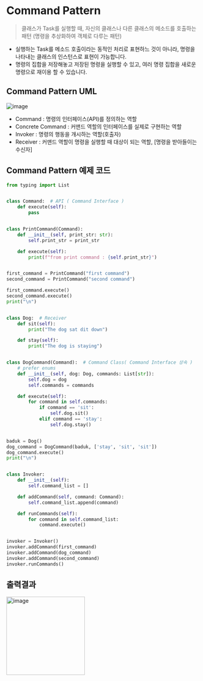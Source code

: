 # Command Pattern
> 클래스가 Task를 실행할 때, 자신의 클래스나 다른 클래스의 메소드를 호출하는 패턴 (명령을 추상화하여 객체로 다루는 패턴)
* 실행하는 Task를 메소드 호출이라는 동적인 처리로 표현하느 것이 아니라, 명령을 나타내는 클래스의 인스턴스로 표현이 가능합니다.   
* 명령의 집합을 저장해놓고 저장된 명령을 실행할 수 있고, 여러 명령 집합을 새로운 명령으로 재이용 할 수 있습니다.  

## Command Pattern UML
![image](https://user-images.githubusercontent.com/96826443/168035392-f9ded28e-fecf-49de-9d38-e6b8ae87a843.png)
* Command : 명령의 인터페이스(API)를 정의하는 역할 
* Concrete Command : 커맨드 역할의 인터페이스를 실제로 구현하는 역할
* Invoker : 명령의 행동을 개시하는 역할(호출자)
* Receiver : 커맨드 역할이 명령을 실행할 때 대상이 되는 역할, [명령을 받아들이는 수신자]

## Command Pattern 예제 코드
```python
from typing import List


class Command:  # API ( Command Interface )
    def execute(self):
        pass


class PrintCommand(Command):
    def __init__(self, print_str: str):
        self.print_str = print_str

    def execute(self):
        print(f"from print command : {self.print_str}")


first_command = PrintCommand("first command")
second_command = PrintCommand("second command")

first_command.execute()
second_command.execute()
print("\n")


class Dog:  # Receiver
    def sit(self):
        print("The dog sat dit down")

    def stay(self):
        print("The dog is staying")


class DogCommand(Command):  # Command Class( Command Interface 상속 )
    # prefer enums
    def __init__(self, dog: Dog, commands: List[str]):
        self.dog = dog
        self.commands = commands

    def execute(self):
        for command in self.commands:
            if command == 'sit':
                self.dog.sit()
            elif command == 'stay':
                self.dog.stay()


baduk = Dog()
dog_command = DogCommand(baduk, ['stay', 'sit', 'sit'])
dog_command.execute()
print("\n")


class Invoker:
    def __init__(self):
        self.command_list = []

    def addCommand(self, command: Command):
        self.command_list.append(command)

    def runCommands(self):
        for command in self.command_list:
            command.execute()


invoker = Invoker()
invoker.addCommand(first_command)
invoker.addCommand(dog_command)
invoker.addCommand(second_command)
invoker.runCommands()

```
## 출력결과
<img width="205" alt="image" src="https://user-images.githubusercontent.com/96826443/168042317-937da4b1-d15d-451e-a78b-6e3eefa33db8.png">
